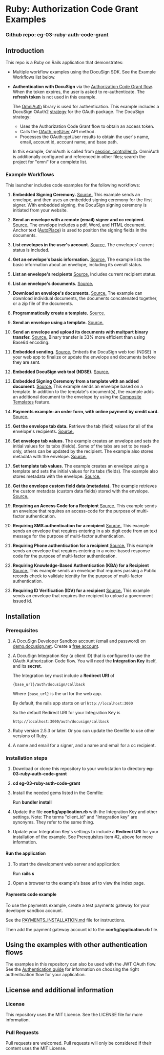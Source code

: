 # Ruby: Authorization Code Grant Examples

### Github repo: eg-03-ruby-auth-code-grant
## Introduction
This repo is a Ruby on Rails application that demonstrates:

* Multiple workflow examples using the DocuSign SDK. See the Example Workflows list below. 
* **Authentication with DocuSign** via the
[Authorization Code Grant flow](https://developers.docusign.com/esign-rest-api/guides/authentication/oauth2-code-grant).
  When the token expires, the user is asked to re-authenticate.
  The **refresh token** is not used in this example.

  The [OmniAuth](https://github.com/omniauth/omniauth) library is used
  for authentication. This example includes a DocuSign OAuth2
  [strategy](./lib/docusign.rb)
  for the OAuth package. The DocuSign strategy:
  
  * Uses the Authorization Code Grant flow to obtain an access token.
  * Calls the [OAuth::getUser](https://developers.docusign.com/esign-rest-api/guides/authentication/user-info-endpoints)
    API method.
  * Processes the OAuth::getUser results to obtain the user's name, email,
    account id, account name, and base path.

  In this example, OmniAuth is called from 
  [session_controller.rb](./app/controllers/session_controller.rb). 
  OmniAuth is additionally configured and referenced in other files; search the project for "omni" for a complete list.

### Example Workflows
This launcher includes code examples for the following workflows:

1. **Embedded Signing Ceremony.**
   [Source.](./app/controllers/eg001_embedded_signing_controller.rb)
   This example sends an envelope, and then uses an embedded signing ceremony for the first signer.
   With embedded signing, the DocuSign signing ceremony is initiated from your website.
1. **Send an envelope with a remote (email) signer and cc recipient.**
   [Source.](./app/controllers/eg002_signing_via_email_controller.rb)
   The envelope includes a pdf, Word, and HTML document.
   Anchor text ([AutoPlace](https://support.docusign.com/en/guides/AutoPlace-New-DocuSign-Experience)) is used to position the signing fields in the documents.
1. **List envelopes in the user's account.**
   [Source.](./app/controllers/eg003_list_envelopes_controller.rb)
   The envelopes' current status is included.
1. **Get an envelope's basic information.**
   [Source.](./app/controllers/eg004_envelope_info_controller.rb)
   The example lists the basic information about an envelope, including its overall status.
1. **List an envelope's recipients**
   [Source.](./app/controllers/eg005_envelope_recipients_controller.rb)
   Includes current recipient status.
1. **List an envelope's documents.**
   [Source.](./app/controllers/eg006_envelope_docs_controller.rb)
1. **Download an envelope's documents.**
   [Source.](./app/controllers/eg007_envelope_get_doc_controller.rb)
   The example can download individual
   documents, the documents concatenated together, or a zip file of the documents.
1. **Programmatically create a template.**
   [Source.](./app/controllers/eg008_create_template_controller.rb)
1. **Send an envelope using a template.**
   [Source.](./app/controllers/eg009_use_template_controller.rb)
1. **Send an envelope and upload its documents with multpart binary transfer.**
   [Source.](./app/controllers/eg010_send_binary_docs_controller.rb)
   Binary transfer is 33% more efficient than using Base64 encoding.
1. **Embedded sending.**
   [Source.](./app/controllers/eg011_embedded_sending_controller.rb)
   Embeds the DocuSign web tool (NDSE) in your web app to finalize or update
   the envelope and documents before they are sent.
1. **Embedded DocuSign web tool (NDSE).**
   [Source.](./app/controllers/eg012_embedded_console_controller.rb)
1. **Embedded Signing Ceremony from a template with an added document.**
   [Source.](./app/controllers/eg013_add_doc_to_template_controller.rb)
   This example sends an envelope based on a template.
   In addition to the template's document(s), the example adds an
   additional document to the envelope by using the
   [Composite Templates](https://developers.docusign.com/esign-rest-api/guides/features/templates#composite-templates)
   feature.
1. **Payments example: an order form, with online payment by credit card.**
   [Source.](./app/controllers/eg014_collect_payment_controller.rb)


1. **Get the envelope tab data.**
   Retrieve the tab (field) values for all of the envelope's recipients.
   [Source.](./app/controllers/eg015_envelope_tab_data_controller.rb)
1. **Set envelope tab values.**
   The example creates an envelope and sets the initial values for its tabs (fields). Some of the tabs
   are set to be read-only, others can be updated by the recipient. The example also stores
   metadata with the envelope.
   [Source.](./app/controllers/eg016_set_tab_values_controller.rb)
1. **Set template tab values.**
   The example creates an envelope using a template and sets the initial values for its tabs (fields).
   The example also stores metadata with the envelope.
   [Source.](./app/controllers/eg017_set_template_tab_values_controller.rb)
1. **Get the envelope custom field data (metadata).**
   The example retrieves the custom metadata (custom data fields) stored with the envelope.
   [Source.](./app/controllers/eg018_envelope_custom_field_data_controller.rb)
1. **Requiring an Access Code for a Recipient**
   [Source.](./app/controllers/eg019_access_code_authentication_controller.rb)
   This example sends an envelope that requires an access-code for the purpose of multi-factor authentication.
1. **Requiring SMS authentication for a recipient**
   [Source.](./app/controllers/eg020_sms_authentication_controller.rb)
   This example sends an envelope that requires entering in a six digit code from an text message for the purpose of multi-factor authentication.
1. **Requiring Phone authentication for a recipient**
   [Source.](./app/controllers/eg021_phone_authentication_controller.rb)
   This example sends an envelope that requires entering in a voice-based response code for the purpose of multi-factor authentication.
1. **Requiring Knowledge-Based Authentication (KBA) for a Recipient**
   [Source.](./app/controllers/eg022_kba_authentication_controller.rb)
   This example sends an envelope that requires passing a Public records check to validate identity for the purpose of multi-factor authentication.
 1. **Requiring ID Verification (IDV) for a recipient**
   [Source.](./app/controllers/eg023_idv_authentication_controller.rb)
   This example sends an envelope that requires the recipient to upload a government issued id.    




## Installation

### Prerequisites
1. A DocuSign Developer Sandbox account (email and password) on [demo.docusign.net](https://demo.docusign.net).
   Create a [free account](https://go.docusign.com/sandbox/productshot/?elqCampaignId=16536).
1. A DocuSign Integration Key (a client ID) that is configured to use the
   OAuth Authorization Code flow.
   You will need the **Integration Key** itself, and its **secret**.

   The Integration key must include a **Redirect URI** of

   `{base_url}/auth/docusign/callback`

   Where `{base_url}` is the url for the web app.

   By default, the rails app starts on url `http://localhost:3000`
   
   So the default Redirect URI for your Integration Key is

   `http://localhost:3000/auth/docusign/callback`

1. Ruby version 2.5.3 or later. Or you can update the Gemfile to use other versions of Ruby.
1. A name and email for a signer, and a name and email for a cc recipient.

### Installation steps
1. Download or clone this repository to your workstation to directory **eg-03-ruby-auth-code-grant**
1. **cd eg-03-ruby-auth-code-grant**
1. Install the needed gems listed in the Gemfile:

   Run **bundler install**
1. Update the file **config/application.rb**
     with the Integration Key and other settings.
     Note: The terms "client_id" and "Integration key" are synonyms. They refer to the same thing.

1. Update your Integration Key's settings to include a **Redirect URI** for
   your installation of the example. See Prerequisites item #2, above for more information.

#### Run the application
1. To start the development web server and application:

   Run **rails s** 
1. Open a browser to the example's base url to view the index page.

#### Payments code example
To use the payments example, create a
test payments gateway for your developer sandbox account.

See the
[PAYMENTS_INSTALLATION.md](./PAYMENTS_INSTALLATION.md)
file for instructions.

Then add the payment gateway account id to the **config/application.rb** file.

## Using the examples with other authentication flows

The examples in this repository can also be used with the
JWT OAuth flow.
See the [Authentication guide](https://developers.docusign.com/esign-rest-api/guides/authentication)
for information on choosing the right authentication flow for your application.

## License and additional information

### License
This repository uses the MIT License. See the LICENSE file for more information.

### Pull Requests
Pull requests are welcomed. Pull requests will only be considered if their content
uses the MIT License.
